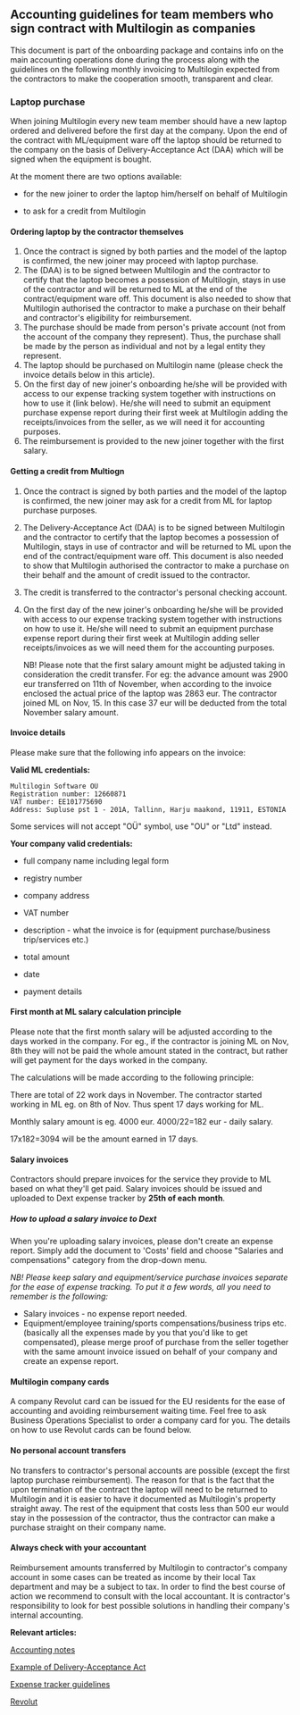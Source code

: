 ## Accounting guidelines for team members who sign contract with Multilogin as companies



This document is part of the onboarding package and contains info on the main accounting operations done during the process along with the guidelines on the following monthly invoicing to Multilogin expected from the contractors to make the cooperation smooth, transparent and clear.



### Laptop purchase

When joining Multilogin every new team member should have a new laptop ordered and delivered before the first day at the company. Upon the end of the contract with ML/equipment ware off the laptop should be returned to the company on the basis of Delivery-Acceptance Act (DAA) which will be signed when the equipment is bought.

At the moment there are two options available:

- for the new joiner to order the laptop him/herself on behalf of Multilogin

- to ask for a credit from Multilogin


#### Ordering laptop by the contractor themselves

1. Once the contract is signed by both parties and the model of the laptop is confirmed, the new joiner may proceed with laptop purchase.
2. The (DAA) is to be signed between Multilogin and the contractor to certify that the laptop becomes a possession of Multilogin, stays in use of the contractor and will be returned to ML at the end of the contract/equipment ware off. This document is also needed to show that Multilogin authorised the contractor to make a purchase on their behalf and contractor's eligibility for reimbursement.
3. The purchase should be made from person's private account (not from the account of the company they represent). Thus, the purchase shall be made by the person as individual and not by a legal entity they represent.
4. The laptop should be purchased on Multilogin name (please check the invoice details below in this article).
5. On the first day of new joiner's onboarding he/she will be provided with access to our expense tracking system together with instructions on how to use it (link below). He/she will need to submit an equipment purchase expense report during their first week at Multilogin adding the receipts/invoices from the seller, as we will need it for accounting purposes.
6. The reimbursement is provided to the new joiner together with the first salary.

#### Getting a credit from Multiogn

1. Once the contract is signed by both parties and the model of the laptop is confirmed, the new joiner may ask for a credit from ML for laptop purchase purposes.

2. The Delivery-Acceptance Act (DAA) is to be signed between Multilogin and the contractor to certify that the laptop becomes a possession of Multilogin, stays in use of contractor and will be returned to ML upon the end of the contract/equipment ware off. This document is also needed to show that Multilogin authorised the contractor to make a purchase on their behalf and the amount of credit issued to the contractor.

3. The credit is transferred to the contractor's personal checking account.

4. On the first day of the new joiner's onboarding he/she will be provided with access to our expense tracking system together with instructions on how to use it. He/she will need to submit an equipment purchase expense report during their first week at Multilogin adding seller receipts/invoices as we will need them for the accounting purposes.

   NB! Please note that the first salary amount might be adjusted taking in consideration the credit transfer. For eg: the advance amount was 2900 eur transferred on 11th of November, when according to the invoice enclosed the actual price of the laptop was 2863 eur. The contractor joined ML on Nov, 15. In this case 37 eur will be deducted from the total November salary amount.

#### Invoice details

Please make sure that the following info appears on the invoice:

**Valid ML credentials:**

```
Multilogin Software OÜ
Registration number: 12660871
VAT number: EE101775690
Address: Supluse pst 1 - 201A, Tallinn, Harju maakond, 11911, ESTONIA
```

Some services will not accept "OÜ" symbol, use "OU" or "Ltd" instead.

**Your company valid credentials:**

- full company name including legal form
- registry number
- company address
- VAT number

- description - what the invoice is for (equipment purchase/business trip/services etc.)
- total amount
- date
- payment details



#### First month at ML salary calculation principle

Please note that the first month salary will be adjusted according to the days worked in the company. For eg., if the contractor is joining ML on Nov, 8th they will not be paid the whole amount stated in the contract, but rather will get payment for the days worked in the company.

The calculations will be made according to the following principle:

There are total of 22 work days in November. The contractor started working in ML eg. on 8th of Nov. Thus spent 17 days working for ML.

Monthly salary amount is eg. 4000 eur. 4000/22=182 eur - daily salary.

17x182=3094 will be the amount earned in 17 days.



#### Salary invoices

Contractors should prepare invoices for the service they provide to ML based on what they'll get paid. Salary invoices should be issued and uploaded to Dext expense tracker by **25th of each month**.

##### How to upload a salary invoice to Dext

When you're uploading salary invoices, please don't create an expense report. Simply add the document to 'Costs' field and choose "Salaries and compensations" category from the drop-down menu.

*NB! Please keep salary and equipment/service purchase invoices separate for the ease of expense tracking. To put it a few words, all you need to remember is the following:*

- Salary invoices - no expense report needed.
- Equipment/employee training/sports compensations/business trips etc. (basically all the expenses made by you that you'd like to get compensated), please merge proof of purchase from the seller together with the same amount invoice issued on behalf of your company and create an expense report.



#### Multilogin company cards

A company Revolut card can be issued for the EU residents for the ease of accounting and avoiding reimbursement waiting time. Feel free to ask Business Operations Specialist to order a company card for you. The details on how to use Revolut cards can be found below.



#### No personal account transfers

No transfers to contractor's personal accounts are possible (except the first laptop purchase reimbursement). The reason for that is the fact that the upon termination of the contract the laptop will need to be returned to Multilogin and it is easier to have it documented as Multilogin's property straight away. The rest of the equipment that costs less than 500 eur would stay in the possession of the contractor, thus the contractor can make a purchase straight on their company name.



#### Always check with your accountant

Reimbursement amounts transferred by Multilogin to contractor's company account in some cases can be treated as income by their local Tax department and may be a subject to tax. In order to find the best course of action we recommend to consult with the local accountant. It is contractor's responsibility to look for best possible solutions in handling their company's internal accounting.



**Relevant articles:**

[Accounting notes](https://bitbucket.org/ml-docs/handbook/src/master/Finance/Expenses/accounting%20notes.md)

[Example of Delivery-Acceptance Act](https://bitbucket.org/ml-docs/handbook/src/master/onboarding/delivery-acceptance-act-example.md)

[Expense tracker guidelines](https://bitbucket.org/ml-docs/handbook/src/master/Finance/Expenses/dext-iInstructions.md)

[Revolut](https://bitbucket.org/ml-docs/handbook/src/master/Finance/Expenses/Revolut-company-card.md) 









